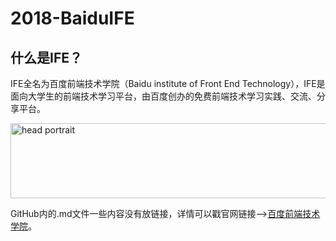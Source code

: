 # 2018-BaiduIFE

## 什么是IFE？

IFE全名为百度前端技术学院（Baidu institute of Front End Technology），IFE是面向大学生的前端技术学习平台，由百度创办的免费前端技术学习实践、交流、分享平台。

<img src="http://ife.baidu.com/2018/asset/common/img/logo_a3b4064.png" width="560px" height="120px" alt="head portrait" title="This is my head portrait in github. "/>

GitHub内的.md文件一些内容没有放链接，详情可以戳官网链接——>[百度前端技术学院](http://ife.baidu.com/)。
